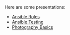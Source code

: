 Here are some presentations:

- [Ansible Roles](/presentations/ansible-roles/)
- [Ansible Testing](/presentations/ansible-testing/)
- [Photography Basics](/presentations/photography-basics/)
